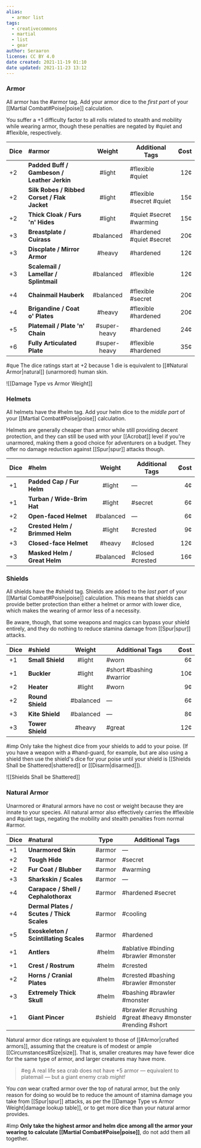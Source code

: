 ```yaml
---
alias:
  - armor list
tags:
  - creativecommons
  - martial
  - list
  - gear
author: Seraaron
license: CC BY 4.0
date created: 2021-11-19 01:10
date updated: 2021-11-23 13:12
---
```


### Armor

All armor has the #armor tag. Add your armor dice to the _first part_ of your [[Martial Combat#Poise|poise]] calculation.

You suffer a +1 difficulty factor to all rolls related to stealth and mobility while wearing armor, though these penalties are negated by #quiet and #flexible, respectively.

| Dice | #armor                                       |    Weight    | Additional Tags          | ₡ost |
| ---- | :------------------------------------------- | :----------: | ------------------------ | ---: |
| +2   | **Padded Buff / Gambeson / Leather Jerkin**  |    #light    | #flexible #quiet         |  12¢ |
| +2   | **Silk Robes / Ribbed Corset / Flak Jacket** |    #light    | #flexible #secret #quiet |  15¢ |
| +2   | **Thick Cloak / Furs 'n' Hides**             |    #light    | #quiet #secret #warming  |  15¢ |
| +3   | **Breastplate / Cuirass**                    |   #balanced  | #hardened #quiet #secret |  20¢ |
| +3   | **Discplate / Mirror Armor**                 |    #heavy    | #hardened                |  12¢ |
| +3   | **Scalemail / Lamellar / Splintmail**        |   #balanced  | #flexible                |  12¢ |
| +4   | **Chainmail Hauberk**                        |   #balanced  | #flexible #secret        |  20¢ |
| +4   | **Brigandine / Coat o' Plates**              |    #heavy    | #flexible #hardened      |  20¢ |
| +5   | **Platemail / Plate 'n' Chain**              | #super-heavy | #hardened                |  24¢ |
| +6   | **Fully Articulated Plate**                  | #super-heavy | #flexible #hardened      |  35¢ |

#que The dice ratings start at +2 because 1 die is equivalent to [[#Natural Armor|natural]] (unarmored) human skin.

![[Damage Type vs Armor Weight]]

### Helmets

All helmets have the #helm tag. Add your helm dice to the _middle part_ of your [[Martial Combat#Poise|poise]] calculation.

Helmets are generally cheaper than armor while still providing decent protection, and they can still be used with your [[Acrobat]] level if you're unarmored, making them a good choice for adventurers on a budget. They offer no damage reduction against [[Spur|spur]] attacks though.

| Dice | #helm                           |   Weight  | Additional Tags  | ₡ost |
| ---- | :------------------------------ | :-------: | ---------------- | ---: |
| +1   | **Padded Cap / Fur Helm**       |   #light  | —                |   4¢ |
| +1   | **Turban / Wide-Brim Hat**      |   #light  | #secret          |   6¢ |
| +2   | **Open-faced Helmet**           | #balanced | —                |   6¢ |
| +2   | **Crested Helm / Brimmed Helm** |   #light  | #crested         |   9¢ |
| +3   | **Closed-face Helmet**          |   #heavy  | #closed          |  12¢ |
| +3   | **Masked Helm / Great Helm**    | #balanced | #closed #crested |  16¢ |

### Shields

All shields have the #shield tag. Shields are added to the _last part_ of your [[Martial Combat#Poise|poise]] calculation. This means that shields can provide better protection than either a helmet or armor with lower dice, which makes the wearing of armor less of a necessity.

Be aware, though, that some weapons and magics can bypass your shield entirely, and they do nothing to reduce stamina damage from [[Spur|spur]] attacks.

| Dice | #shield          |   Weight  | Additional Tags          | ₡ost |
| ---- | :--------------- | :-------: | ------------------------ | ---: |
| +1   | **Small Shield** |   #light  | #worn                    |   6¢ |
| +1   | **Buckler**      |   #light  | #short #bashing #warrior |  10¢ |
| +2   | **Heater**       |   #light  | #worn                    |   9¢ |
| +2   | **Round Shield** | #balanced | —                        |   6¢ |
| +3   | **Kite Shield**  | #balanced | —                        |   8¢ |
| +3   | **Tower Shield** |   #heavy  | #great                   |  12¢ |

#imp Only take the highest dice from your shields to add to your poise. (If you have a weapon with a #hand-guard, for example, but are also using a shield then use the shield's dice for your poise until your shield is [[Shields Shall be Shattered|shattered]] or [[Disarm|disarmed]]).

![[Shields Shall be Shattered]]

### Natural Armor

Unarmored or #natural armors have no cost or weight because they are innate to your species. All natural armor also effectively carries the #flexible and #quiet tags, negating the mobility and stealth penalties from normal #armor.

| Dice | #natural                                  |   Type  | Additional Tags                                           |
| ---- | :---------------------------------------- | :-----: | --------------------------------------------------------- |
| +1   | **Unarmored Skin**                        |  #armor | —                                                         |
| +2   | **Tough Hide**                            |  #armor | #secret                                                   |
| +2   | **Fur Coat / Blubber**                    |  #armor | #warming                                                  |
| +3   | **Sharkskin / Scales**                    |  #armor | —                                                         |
| +4   | **Carapace / Shell / Cephalothorax**      |  #armor | #hardened #secret                                         |
| +4   | **Dermal Plates / Scutes / Thick Scales** |  #armor | #cooling                                                  |
| +5   | **Exoskeleton / Scintillating Scales**    |  #armor | #hardened                                                 |
| +1   | **Antlers**                               |  #helm  | #ablative  #binding #brawler #monster                     |
| +1   | **Crest / Rostrum**                       |  #helm  | #crested                                                  |
| +2   | **Horns / Cranial Plates**                |  #helm  | #crested #bashing #brawler #monster                       |
| +3   | **Extremely Thick Skull**                 |  #helm  | #bashing #brawler #monster                                |
| +1   | **Giant Pincer**                          | #shield | #brawler #crushing #great #heavy #monster #rending #short |

Natural armor dice ratings are equivalent to those of [[#Armor|crafted armors]], assuming that the creature is of modest or ample [[Circumstances#Size|size]]. That is, smaller creatures may have fewer dice for the same type of armor, and larger creatures may have more.

> #eg
> A real life sea crab does not have +5 armor — equivalent to platemail — but a giant enemy crab _might!_

You _can_ wear crafted armor over the top of natural armor, but the only reason for doing so would be to reduce the amount of stamina damage you take from [[Spur|spur]] attacks, as per the [[Damage Type vs Armor Weight|damage lookup table]], or to get more dice than your natural armor provides.

#imp **Only take the highest armor and helm dice among all the armor your wearing to calculate [[Martial Combat#Poise|poise]]**, do not add them all together.
